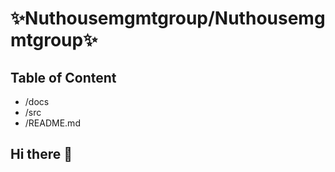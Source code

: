 # ✨**Nuthousemgmtgroup/Nuthousemgmtgroup**✨

## Table of Content

   + /docs
   + /src
   + /README.md

## Hi there 👋

<!--
 is a  _special_  repository because its `README.md` (this file) appears on your GitHub profile.

Here are some ideas to get you started:

- 🔭 I’m currently working on ...
- 🌱 I’m currently learning ...
- 👯 I’m looking to collaborate on ...
- 🤔 I’m looking for help with ...
- 💬 Ask me about ...
- 📫 How to reach me: ...
- 😄 Pronouns: ...
- ⚡ Fun fact: ...
-->
